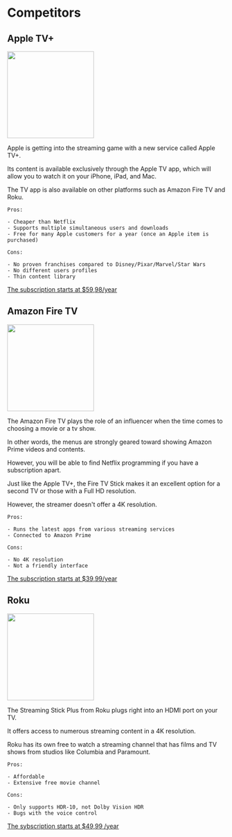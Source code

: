 
# Competitors

## Apple TV+
<img src="https://pbs.twimg.com/profile_images/1110241147773829121/x5CQIvx7_400x400.png" width="200">

Apple is getting into the streaming game with a new service called Apple TV+. 

Its content is available exclusively through the Apple TV app, which will allow you to watch it on your iPhone, iPad, and Mac. 

The TV app is also available on other platforms such as Amazon Fire TV and Roku.

```
Pros:

- Cheaper than Netflix
- Supports multiple simultaneous users and downloads
- Free for many Apple customers for a year (once an Apple item is purchased)

Cons:

- No proven franchises compared to Disney/Pixar/Marvel/Star Wars
- No different users profiles
- Thin content library

```

[The subscription starts at $59,98/year](https://www.apple.com/ca/apple-tv-plus/)

## Amazon Fire TV

<img src="https://i.redd.it/an7tbzxpd3i31.png" width="200">

The Amazon Fire TV plays the role of an influencer when the time comes to choosing a movie or a tv show. 

In other words, the menus are strongly geared toward showing Amazon Prime videos and contents. 

However, you will be able to find Netflix programming if you have a subscription apart. 

Just like the Apple TV+, the Fire TV Stick makes it an excellent option for a second TV or those with a Full HD resolution. 

However, the streamer doesn't offer a 4K resolution. 

```
Pros:

- Runs the latest apps from various streaming services
- Connected to Amazon Prime

Cons:

- No 4K resolution
- Not a friendly interface

```

[The subscription starts at $39,99/year](https://www.amazon.com/subscription-Network-Kitchen-additional-auto-renewal/dp/B086PHBT95)

## Roku

<img src="https://pbs.twimg.com/profile_images/1132026084579352577/X6-TY5ah.png" width="200">

The Streaming Stick Plus from Roku plugs right into an HDMI port on your TV.  

It offers access to numerous streaming content in a 4K resolution. 

Roku has its own free to watch a streaming channel that has films and TV shows from studios like Columbia and Paramount.

```
Pros:

- Affordable
- Extensive free movie channel

Cons:

- Only supports HDR-10, not Dolby Vision HDR
- Bugs with the voice control

```

[The sybscription starts at $49,99 /year](https://pbs.twimg.com/profile_images/1132026084579352577/X6-TY5ah.png)
